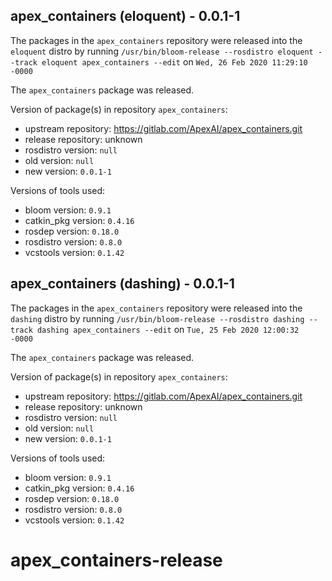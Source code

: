 ## apex_containers (eloquent) - 0.0.1-1

The packages in the `apex_containers` repository were released into the `eloquent` distro by running `/usr/bin/bloom-release --rosdistro eloquent --track eloquent apex_containers --edit` on `Wed, 26 Feb 2020 11:29:10 -0000`

The `apex_containers` package was released.

Version of package(s) in repository `apex_containers`:

- upstream repository: https://gitlab.com/ApexAI/apex_containers.git
- release repository: unknown
- rosdistro version: `null`
- old version: `null`
- new version: `0.0.1-1`

Versions of tools used:

- bloom version: `0.9.1`
- catkin_pkg version: `0.4.16`
- rosdep version: `0.18.0`
- rosdistro version: `0.8.0`
- vcstools version: `0.1.42`


## apex_containers (dashing) - 0.0.1-1

The packages in the `apex_containers` repository were released into the `dashing` distro by running `/usr/bin/bloom-release --rosdistro dashing --track dashing apex_containers --edit` on `Tue, 25 Feb 2020 12:00:32 -0000`

The `apex_containers` package was released.

Version of package(s) in repository `apex_containers`:

- upstream repository: https://gitlab.com/ApexAI/apex_containers.git
- release repository: unknown
- rosdistro version: `null`
- old version: `null`
- new version: `0.0.1-1`

Versions of tools used:

- bloom version: `0.9.1`
- catkin_pkg version: `0.4.16`
- rosdep version: `0.18.0`
- rosdistro version: `0.8.0`
- vcstools version: `0.1.42`


# apex_containers-release

